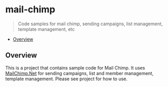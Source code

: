 # mail-chimp

> Code samples for mail chimp, sending campaigns, list management, template management, etc

* [Overview](#overview)

<a name="overview"></a>
## Overview
This is a project that contains sample code for Mail Chimp. It uses [MailChimp.Net](https://github.com/brandonseydel/MailChimp.Net) for sending campaigns, list and member management, template management. Please see project for how to use.
